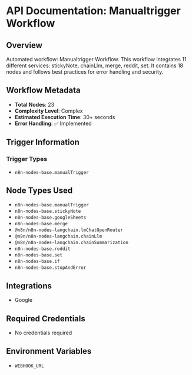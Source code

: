 # API Documentation: Manualtrigger Workflow

## Overview
Automated workflow: Manualtrigger Workflow. This workflow integrates 11 different services: stickyNote, chainLlm, merge, reddit, set. It contains 18 nodes and follows best practices for error handling and security.

## Workflow Metadata
- **Total Nodes**: 23
- **Complexity Level**: Complex
- **Estimated Execution Time**: 30+ seconds
- **Error Handling**: ✅ Implemented

## Trigger Information
### Trigger Types
- `n8n-nodes-base.manualTrigger`

## Node Types Used
- `n8n-nodes-base.manualTrigger`
- `n8n-nodes-base.stickyNote`
- `n8n-nodes-base.googleSheets`
- `n8n-nodes-base.merge`
- `@n8n/n8n-nodes-langchain.lmChatOpenRouter`
- `@n8n/n8n-nodes-langchain.chainLlm`
- `@n8n/n8n-nodes-langchain.chainSummarization`
- `n8n-nodes-base.reddit`
- `n8n-nodes-base.set`
- `n8n-nodes-base.if`
- `n8n-nodes-base.stopAndError`

## Integrations
- Google

## Required Credentials
- No credentials required

## Environment Variables
- `WEBHOOK_URL`
